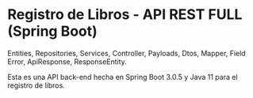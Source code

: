 
# Registro de Libros - API REST FULL (Spring Boot)

Entities, Repositories, Services, Controller, Payloads, Dtos, Mapper, Field Error, ApiResponse, ResponseEntity.

Esta es una API back-end hecha en Spring Boot 3.0.5 y Java 11 para el registro de libros.
